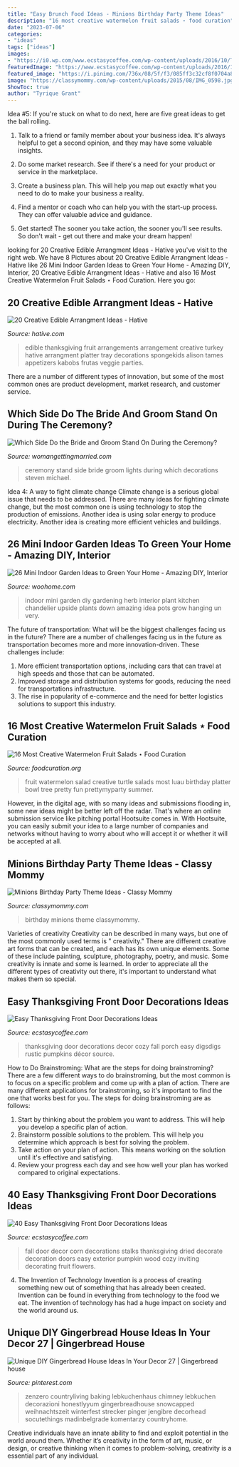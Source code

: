 ```yaml
---
title: "Easy Brunch Food Ideas - Minions Birthday Party Theme Ideas"
description: "16 most creative watermelon fruit salads ⋆ food curation"
date: "2023-07-06"
categories:
- "ideas"
tags: ["ideas"]
images:
- "https://i0.wp.com/www.ecstasycoffee.com/wp-content/uploads/2016/10/Thanksgiving-Front-Door-Decorations-12.jpg"
featuredImage: "https://www.ecstasycoffee.com/wp-content/uploads/2016/10/Thanksgiving-Front-Door-Decorations-14.jpg"
featured_image: "https://i.pinimg.com/736x/08/5f/f3/085ff3c32cf8f0704a82863a9e062bc7.jpg"
image: "https://classymommy.com/wp-content/uploads/2015/08/IMG_0598.jpg"
ShowToc: true
author: "Tyrique Grant"
---
```



Idea #5:
If you're stuck on what to do next, here are five great ideas to get the ball rolling.
1. Talk to a friend or family member about your business idea. It's always helpful to get a second opinion, and they may have some valuable insights.

2. Do some market research. See if there's a need for your product or service in the marketplace.

3. Create a business plan. This will help you map out exactly what you need to do to make your business a reality.

4. Find a mentor or coach who can help you with the start-up process. They can offer valuable advice and guidance.

5. Get started! The sooner you take action, the sooner you'll see results. So don't wait - get out there and make your dream happen!

	

		
looking for 20 Creative Edible Arrangment Ideas - Hative you've visit to the right web. We have 8 Pictures about 20 Creative Edible Arrangment Ideas - Hative like 26 Mini Indoor Garden Ideas to Green Your Home - Amazing DIY, Interior, 20 Creative Edible Arrangment Ideas - Hative and also 16 Most Creative Watermelon Fruit Salads ⋆ Food Curation. Here you go:
		
    
## 20 Creative Edible Arrangment Ideas - Hative

<img loading=lazy src="https://hative.com/wp-content/uploads/2014/05/edible-arrangements/4-thanksgiving-edible-arrangement.jpg" onerror="this.onerror=null;this.src='https://tse3.mm.bing.net/th?id=OIP.dBy9QH3RB13du5rhMPmuMwHaGK&amp;pid=15.1';" alt="20 Creative Edible Arrangment Ideas - Hative">

_Source: hative.com_

>edible thanksgiving fruit arrangements arrangement creative turkey hative arrangment platter tray decorations spongekids alison tames appetizers kabobs frutas veggie parties. 

	

There are a number of different types of innovation, but some of the most common ones are product development, market research, and customer service.

    
## Which Side Do The Bride And Groom Stand On During The Ceremony?

<img loading=lazy src="http://dnswgghyav0s3.cloudfront.net/wp-content/uploads/2015/07/wedding-lights-decorations-018.jpg" onerror="this.onerror=null;this.src='https://tse2.mm.bing.net/th?id=OIP.5qUEsWhB4cn8syO41hvqmAHaLH&amp;pid=15.1';" alt="Which Side Do the Bride and Groom Stand On During the Ceremony?">

_Source: womangettingmarried.com_

>ceremony stand side bride groom lights during which decorations steven michael. 

	

Idea 4: A way to fight climate change
Climate change is a serious global issue that needs to be addressed. There are many ideas for fighting climate change, but the most common one is using technology to stop the production of emissions. Another idea is using solar energy to produce electricity. Another idea is creating more efficient vehicles and buildings.

    
## 26 Mini Indoor Garden Ideas To Green Your Home - Amazing DIY, Interior

<img loading=lazy src="http://www.woohome.com/wp-content/uploads/2014/03/Mini-Indoor-Gardening-26.jpg" onerror="this.onerror=null;this.src='https://tse1.mm.bing.net/th?id=OIP.w-B-pDD9y9qYrcVnrGWyiQHaTA&amp;pid=15.1';" alt="26 Mini Indoor Garden Ideas to Green Your Home - Amazing DIY, Interior">

_Source: woohome.com_

>indoor mini garden diy gardening herb interior plant kitchen chandelier upside plants down amazing idea pots grow hanging un very. 

	

The future of transportation: What will be the biggest challenges facing us in the future?
There are a number of challenges facing us in the future as transportation becomes more and more innovation-driven. These challenges include: 
1) More efficient transportation options, including cars that can travel at high speeds and those that can be automated.
2) Improved storage and distribution systems for goods, reducing the need for transportations infrastructure. 
3) The rise in popularity of e-commerce and the need for better logistics solutions to support this industry.

    
## 16 Most Creative Watermelon Fruit Salads ⋆ Food Curation

<img loading=lazy src="http://foodcuration.org/wp-content/uploads/2016/07/turtle-fruit-salad.jpg" onerror="this.onerror=null;this.src='https://tse4.mm.bing.net/th?id=OIP.wWkBZgBq2n_G2I5cLhpE_QHaLH&amp;pid=15.1';" alt="16 Most Creative Watermelon Fruit Salads ⋆ Food Curation">

_Source: foodcuration.org_

>fruit watermelon salad creative turtle salads most luau birthday platter bowl tree pretty fun prettymyparty summer. 

	

However, in the digital age, with so many ideas and submissions flooding in, some new ideas might be better left off the radar. That's where an online submission service like pitching portal Hootsuite comes in. With Hootsuite, you can easily submit your idea to a large number of companies and networks without having to worry about who will accept it or whether it will be accepted at all.

    
## Minions Birthday Party Theme Ideas - Classy Mommy

<img loading=lazy src="https://classymommy.com/wp-content/uploads/2015/08/IMG_0598.jpg" onerror="this.onerror=null;this.src='https://tse3.mm.bing.net/th?id=OIP.9BjioKepljnWhUz8jmRmqAHaKX&amp;pid=15.1';" alt="Minions Birthday Party Theme Ideas - Classy Mommy">

_Source: classymommy.com_

>birthday minions theme classymommy. 

	

Varieties of creativity
Creativity can be described in many ways, but one of the most commonly used terms is " creativity." There are different creative art forms that can be created, and each has its own unique elements. Some of these include painting, sculpture, photography, poetry, and music. Some creativity is innate and some is learned. In order to appreciate all the different types of creativity out there, it's important to understand what makes them so special.

    
## Easy Thanksgiving Front Door Decorations Ideas

<img loading=lazy src="https://www.ecstasycoffee.com/wp-content/uploads/2016/10/Thanksgiving-Front-Door-Decorations-14.jpg" onerror="this.onerror=null;this.src='https://tse3.mm.bing.net/th?id=OIP.yBpUAJD1-Pz5mVO4CU-qTAHaKU&amp;pid=15.1';" alt="Easy Thanksgiving Front Door Decorations Ideas">

_Source: ecstasycoffee.com_

>thanksgiving door decorations decor cozy fall porch easy digsdigs rustic pumpkins décor source. 

	

How to Do Brainstroming: What are the steps for doing brainstroming?
There are a few different ways to do brainstroming, but the most common is to focus on a specific problem and come up with a plan of action. There are many different applications for brainstroming, so it's important to find the one that works best for you. The steps for doing brainstroming are as follows: 
1. Start by thinking about the problem you want to address. This will help you develop a specific plan of action.
2. Brainstorm possible solutions to the problem. This will help you determine which approach is best for solving the problem.
3. Take action on your plan of action. This means working on the solution until it's effective and satisfying. 
4. Review your progress each day and see how well your plan has worked compared to original expectations.

    
## 40 Easy Thanksgiving Front Door Decorations Ideas

<img loading=lazy src="https://i0.wp.com/www.ecstasycoffee.com/wp-content/uploads/2016/10/Thanksgiving-Front-Door-Decorations-12.jpg" onerror="this.onerror=null;this.src='https://tse3.mm.bing.net/th?id=OIP.72vVi7ng0zS8vFUNrAyy3gHaKX&amp;pid=15.1';" alt="40 Easy Thanksgiving Front Door Decorations Ideas">

_Source: ecstasycoffee.com_

>fall door decor corn decorations stalks thanksgiving dried decorate decoration doors easy exterior pumpkin wood cozy inviting decorating fruit flowers. 

	

4. The Invention of Technology
Invention is a process of creating something new out of something that has already been created. Invention can be found in everything from technology to the food we eat. The invention of technology has had a huge impact on society and the world around us.

    
## Unique DIY Gingerbread House Ideas In Your Decor 27 | Gingerbread House

<img loading=lazy src="https://i.pinimg.com/736x/08/5f/f3/085ff3c32cf8f0704a82863a9e062bc7.jpg" onerror="this.onerror=null;this.src='https://tse3.mm.bing.net/th?id=OIP.RZu6jeSxwmqWJrwBwf0W4AHaLH&amp;pid=15.1';" alt="Unique DIY Gingerbread House Ideas In Your Decor 27 | Gingerbread house">

_Source: pinterest.com_

>zenzero countryliving baking lebkuchenhaus chimney lebkuchen decorazioni honestlyyum gingerbreadhouse snowcapped weihnachtszeit winterfest strecker pinger jengibre decorhead socutethings madinbelgrade komentarzy countryhome. 

	

Creative individuals have an innate ability to find and exploit potential in the world around them. Whether it’s creativity in the form of art, music, or design, or creative thinking when it comes to problem-solving, creativity is a essential part of any individual.

